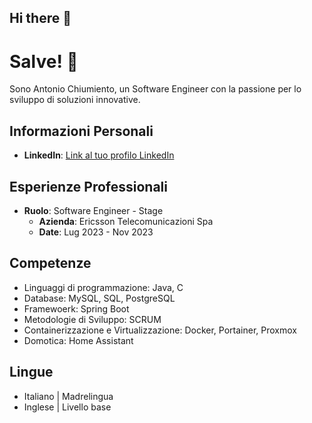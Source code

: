 ## Hi there 👋

<!--
**antoniochiumiento/antoniochiumiento** is a ✨ _special_ ✨ repository because its `README.md` (this file) appears on your GitHub profile.

Here are some ideas to get you started:

- 🔭 I’m currently working on ...
- 🌱 I’m currently learning ...
- 👯 I’m looking to collaborate on ...
- 🤔 I’m looking for help with ...
- 💬 Ask me about ...
- 📫 How to reach me: ...
- 😄 Pronouns: ...
- ⚡ Fun fact: ...
-->
# Salve! 👋
Sono Antonio Chiumiento, un Software Engineer con la passione per lo sviluppo di soluzioni innovative.

## Informazioni Personali
- **LinkedIn**: [Link al tuo profilo LinkedIn](https://www.linkedin.com/in/antoniochiumiento/)


## Esperienze Professionali
- **Ruolo**: Software Engineer - Stage
  - **Azienda**: Ericsson Telecomunicazioni Spa
  - **Date**: Lug 2023 - Nov 2023

## Competenze
- Linguaggi di programmazione: Java, C
- Database: MySQL, SQL, PostgreSQL
- Framewoerk: Spring Boot
- Metodologie di Sviluppo: SCRUM
- Containerizzazione e Virtualizzazione: Docker, Portainer, Proxmox
- Domotica: Home Assistant

## Lingue
- Italiano | Madrelingua
- Inglese  | Livello base